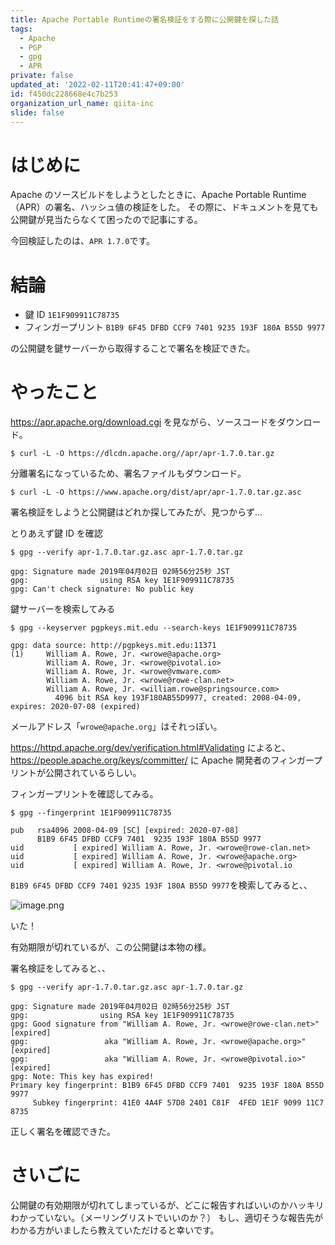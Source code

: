 ```yaml
---
title: Apache Portable Runtimeの署名検証をする際に公開鍵を探した話
tags:
  - Apache
  - PGP
  - gpg
  - APR
private: false
updated_at: '2022-02-11T20:41:47+09:00'
id: f450dc228668e4c7b253
organization_url_name: qiita-inc
slide: false
---
```

# はじめに

Apache のソースビルドをしようとしたときに、Apache Portable Runtime（APR）の署名、ハッシュ値の検証をした。
その際に、ドキュメントを見ても公開鍵が見当たらなくて困ったので記事にする。

今回検証したのは、`APR 1.7.0`です。

# 結論

- 鍵 ID `1E1F909911C78735`
- フィンガープリント `B1B9 6F45 DFBD CCF9 7401 9235 193F 180A B55D 9977`

の公開鍵を鍵サーバーから取得することで署名を検証できた。

# やったこと

https://apr.apache.org/download.cgi を見ながら、ソースコードをダウンロード。

```
$ curl -L -O https://dlcdn.apache.org//apr/apr-1.7.0.tar.gz
```

分離署名になっているため、署名ファイルもダウンロード。

```
$ curl -L -O https://www.apache.org/dist/apr/apr-1.7.0.tar.gz.asc
```

署名検証をしようと公開鍵はどれか探してみたが、見つからず...

とりあえず鍵 ID を確認

```
$ gpg --verify apr-1.7.0.tar.gz.asc apr-1.7.0.tar.gz

gpg: Signature made 2019年04月02日 02時56分25秒 JST
gpg:                using RSA key 1E1F909911C78735
gpg: Can't check signature: No public key
```

鍵サーバーを検索してみる

```
$ gpg --keyserver pgpkeys.mit.edu --search-keys 1E1F909911C78735

gpg: data source: http://pgpkeys.mit.edu:11371
(1)     William A. Rowe, Jr. <wrowe@apache.org>
        William A. Rowe, Jr. <wrowe@pivotal.io>
        William A. Rowe, Jr. <wrowe@vmware.com>
        William A. Rowe, Jr. <wrowe@rowe-clan.net>
        William A. Rowe, Jr. <william.rowe@springsource.com>
          4096 bit RSA key 193F180AB55D9977, created: 2008-04-09, expires: 2020-07-08 (expired)
```

メールアドレス「`wrowe@apache.org`」はそれっぽい。

https://httpd.apache.org/dev/verification.html#Validating によると、https://people.apache.org/keys/committer/ に Apache 開発者のフィンガープリントが公開されているらしい。

フィンガープリントを確認してみる。

```
$ gpg --fingerprint 1E1F909911C78735

pub   rsa4096 2008-04-09 [SC] [expired: 2020-07-08]
      B1B9 6F45 DFBD CCF9 7401  9235 193F 180A B55D 9977
uid           [ expired] William A. Rowe, Jr. <wrowe@rowe-clan.net>
uid           [ expired] William A. Rowe, Jr. <wrowe@apache.org>
uid           [ expired] William A. Rowe, Jr. <wrowe@pivotal.io
```

`B1B9 6F45 DFBD CCF9 7401 9235 193F 180A B55D 9977`を検索してみると、、

![image.png](https://qiita-image-store.s3.ap-northeast-1.amazonaws.com/0/352836/1369b09f-2698-79c4-2e4d-e03ec9dafe8c.png)

いた！

有効期限が切れているが、この公開鍵は本物の様。

署名検証をしてみると、、

```
$ gpg --verify apr-1.7.0.tar.gz.asc apr-1.7.0.tar.gz

gpg: Signature made 2019年04月02日 02時56分25秒 JST
gpg:                using RSA key 1E1F909911C78735
gpg: Good signature from "William A. Rowe, Jr. <wrowe@rowe-clan.net>" [expired]
gpg:                 aka "William A. Rowe, Jr. <wrowe@apache.org>" [expired]
gpg:                 aka "William A. Rowe, Jr. <wrowe@pivotal.io>" [expired]
gpg: Note: This key has expired!
Primary key fingerprint: B1B9 6F45 DFBD CCF9 7401  9235 193F 180A B55D 9977
     Subkey fingerprint: 41E0 4A4F 57D8 2401 C81F  4FED 1E1F 9099 11C7 8735
```

正しく署名を確認できた。

# さいごに

公開鍵の有効期限が切れてしまっているが、どこに報告すればいいのかハッキリわかっていない。（メーリングリストでいいのか？）
もし、適切そうな報告先がわかる方がいましたら教えていただけると幸いです。
